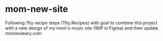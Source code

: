# mom-new-site
Following 11ty recipe steps (11ty.Recipes) with goal to combine this project with a new design of my mom's music site (WIP in Figma) and then update minnieoleary.com
